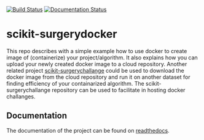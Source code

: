 [![Build Status](https://travis-ci.com/UCL/scikit-surgerydocker.svg?branch=main)](https://travis-ci.com/UCL/scikit-surgerydocker) [![Documentation Status](https://readthedocs.org/projects/scikit-surgerydocker/badge/?version=latest)](https://scikit-surgerydocker.readthedocs.io/en/latest/?badge=latest)

# scikit-surgerydocker
This repo describes with a simple example how to use docker to create image of (containerize) your project/algorithm. It also explains how you can upload your newly created docker image to a cloud repository. Another related project [scikit-surgerychallange](https://github.com/UCL/scikit-surgerychallenge) could be used to download the docker image from the cloud repository and run it on another dataset for finding efficiency of your containarized algorithm. The scikit-surgerychallange repository can be used to facilitate in hosting docker challanges.  

## Documentation
The documentation of the project can be found on [readthedocs](https://scikit-surgerydocker.readthedocs.io/en/latest/).
